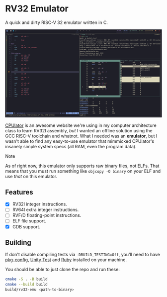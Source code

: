 # RV32 Emulator

A quick and dirty RISC-V 32 emulator written in C.

![Screenshot](https://github.com/Grazen0/rv32-emu/blob/main/.github/screenshot.png?raw=true)

[CPUlator](https://cpulator.01xz.net/) is an awesome website we're using in my
computer architecture class to learn RV32I assembly, _but_ I wanted an offline
solution using the GCC RISC-V toolchain and whatnot. What I needed was an
**emulator**, but I wasn't able to find any easy-to-use emulator that mimmicked
CPUlator's insanely simple system specs (all RAM, even the program data).

> [!NOTE]
> As of right now, this emulator only supports raw binary files, not ELFs. That
> means that you must run something like `objcopy -O binary` on your ELF and use
> _that_ on this emulator.

## Features

- [x] RV32I integer instructions.
- [ ] RV64I extra integer instructions.
- [ ] RVF/D floating-point instructions.
- [ ] ELF file support.
- [x] GDB support.

## Building

If don't disable compiling tests via `-DBUILD_TESTING=Off`, you'll need to have
[pkg-config], [Unity Test] and [Ruby] installed on your machine.

You should be able to just clone the repo and run these:

```bash
cmake -S . -B build
cmake --build build
build/rv32-emu <path-to-binary>
```

[pkg-config]: https://www.freedesktop.org/wiki/Software/pkg-config/
[unity test]: https://github.com/ThrowTheSwitch/Unity
[ruby]: https://www.ruby-lang.org/en/
